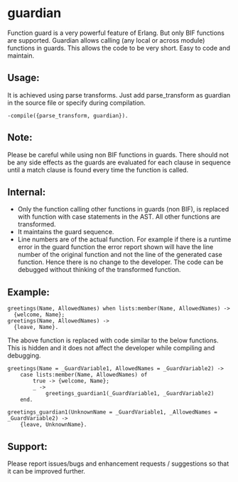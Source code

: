 guardian
========

Function guard is a very powerful feature of Erlang. But only BIF functions are supported. Guardian allows calling (any local or across module) functions in guards. This allows the code to be very short. Easy to code and maintain.

Usage:
------
It is achieved using parse transforms. Just add parse_transform as guardian in the source file or specify during compilation.

    -compile({parse_transform, guardian}).

Note:
-----
Please be careful while using non BIF functions in guards. There should not be any side effects as the guards are evaluated for each clause in sequence until a match clause is found every time the function is called.


Internal:
---------
* Only the function calling other functions in guards (non BIF), is replaced with function with case statements in the AST. All other functions are transformed.
* It maintains the guard sequence.
* Line numbers are of the actual function. For example if there is a runtime error in the guard function the error report shown will have the line number of the original function and not the line of the generated case function. Hence there is no change to the developer. The code can be debugged without thinking of the transformed function.

Example: 
--------

    greetings(Name, AllowedNames) when lists:member(Name, AllowedNames) ->
      {welcome, Name};
    greetings(Name, AllowedNames) ->
      {leave, Name}.

The above function is replaced with code similar to the below functions. 
This is hidden and it does not affect the developer while compiling and debugging.

    greetings(Name = _GuardVariable1, AllowedNames = _GuardVariable2) ->
        case lists:member(Name, AllowedNames) of
            true -> {welcome, Name};
            _ ->
                greetings_guardian1(_GuardVariable1, _GuardVariable2)
        end.
    
    greetings_guardian1(UnknownName = _GuardVariable1, _AllowedNames = _GuardVariable2) ->
        {leave, UnknownName}.


Support:
--------
Please report issues/bugs and enhancement requests / suggestions so that it can be improved further.

